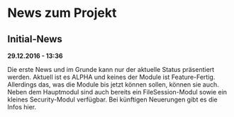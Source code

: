 # News zum Projekt
#####
## Initial-News
**29.12.2016 - 13:36**

Die erste News und im Grunde kann nur der aktuelle Status präsentiert werden. Aktuell ist es ALPHA und keines der Module ist Feature-Fertig. Allerdings das, was die Module bis jetzt können sollen, können sie auch.
Neben dem Hauptmodul sind auch bereits ein FileSession-Modul sowie ein kleines Security-Modul verfügbar. Bei künftigen Neuerungen gibt es die Infos hier.
